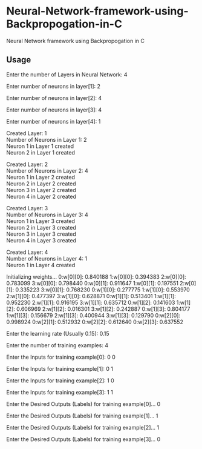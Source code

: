# Neural-Network-framework-using-Backpropogation-in-C
Neural Network framework using Backpropogation in C

## Usage

Enter the number of Layers in Neural Network: 4

Enter number of neurons in layer[1]:  2

Enter number of neurons in layer[2]:  4

Enter number of neurons in layer[3]:  4

Enter number of neurons in layer[4]:  1

Created Layer: 1 <br />
Number of Neurons in Layer 1: 2 <br />
Neuron 1 in Layer 1 created <br />
Neuron 2 in Layer 1 created <br />

Created Layer: 2 <br />
Number of Neurons in Layer 2: 4 <br />
Neuron 1 in Layer 2 created <br />
Neuron 2 in Layer 2 created <br />
Neuron 3 in Layer 2 created <br />
Neuron 4 in Layer 2 created <br />

Created Layer: 3 <br />
Number of Neurons in Layer 3: 4 <br />
Neuron 1 in Layer 3 created <br />
Neuron 2 in Layer 3 created <br />
Neuron 3 in Layer 3 created <br />
Neuron 4 in Layer 3 created <br />

Created Layer: 4 <br />
Number of Neurons in Layer 4: 1 <br />
Neuron 1 in Layer 4 created <br />

Initializing weights...
0:w[0][0]: 0.840188
1:w[0][0]: 0.394383
2:w[0][0]: 0.783099
3:w[0][0]: 0.798440
0:w[0][1]: 0.911647
1:w[0][1]: 0.197551
2:w[0][1]: 0.335223
3:w[0][1]: 0.768230
0:w[1][0]: 0.277775
1:w[1][0]: 0.553970
2:w[1][0]: 0.477397
3:w[1][0]: 0.628871
0:w[1][1]: 0.513401
1:w[1][1]: 0.952230
2:w[1][1]: 0.916195
3:w[1][1]: 0.635712
0:w[1][2]: 0.141603
1:w[1][2]: 0.606969
2:w[1][2]: 0.016301
3:w[1][2]: 0.242887
0:w[1][3]: 0.804177
1:w[1][3]: 0.156679
2:w[1][3]: 0.400944
3:w[1][3]: 0.129790
0:w[2][0]: 0.998924
0:w[2][1]: 0.512932
0:w[2][2]: 0.612640
0:w[2][3]: 0.637552

Enter the learning rate (Usually 0.15):  0.15

Enter the number of training examples:  4

Enter the Inputs for training example[0]:  0 0

Enter the Inputs for training example[1]:  0 1

Enter the Inputs for training example[2]:  1 0

Enter the Inputs for training example[3]:  1 1

Enter the Desired Outputs (Labels) for training example[0]...  0

Enter the Desired Outputs (Labels) for training example[1]...  1

Enter the Desired Outputs (Labels) for training example[2]...  1

Enter the Desired Outputs (Labels) for training example[3]...  0
